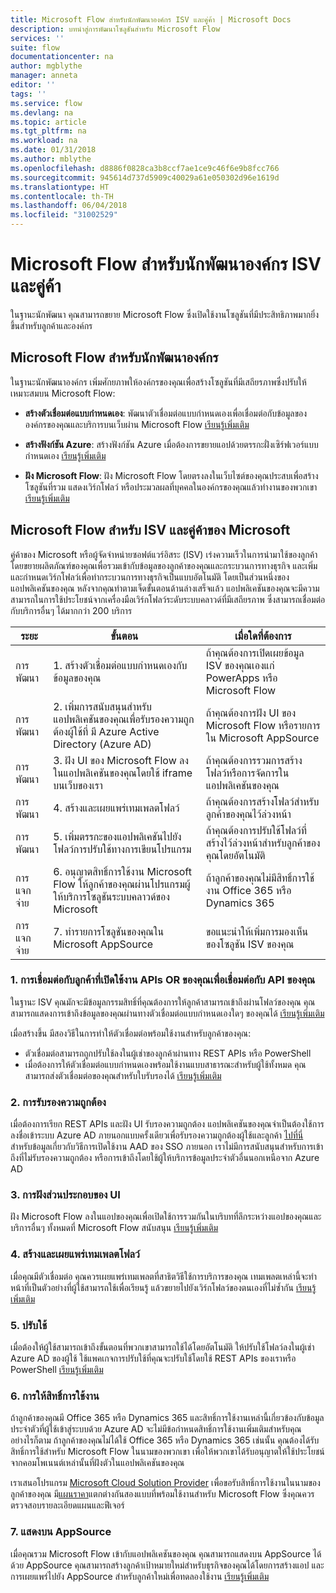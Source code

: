 ```yaml
---
title: Microsoft Flow สำหรับนักพัฒนาองค์กร ISV และคู่ค้า | Microsoft Docs
description: บทนำสู่การพัฒนาโซลูชันสำหรับ Microsoft Flow
services: ''
suite: flow
documentationcenter: na
author: mgblythe
manager: anneta
editor: ''
tags: ''
ms.service: flow
ms.devlang: na
ms.topic: article
ms.tgt_pltfrm: na
ms.workload: na
ms.date: 01/31/2018
ms.author: mblythe
ms.openlocfilehash: d8886f0828ca3b8ccf7ae1ce9c46f6e9b8fcc766
ms.sourcegitcommit: 945614d737d5909c40029a61e050302d96e1619d
ms.translationtype: HT
ms.contentlocale: th-TH
ms.lasthandoff: 06/04/2018
ms.locfileid: "31002529"
---
```

# <a name="microsoft-flow-for-enterprise-developers-isvs-and-partners"></a>Microsoft Flow สำหรับนักพัฒนาองค์กร ISV และคู่ค้า

ในฐานะนักพัฒนา คุณสามารถขยาย Microsoft Flow ซึ่งเปิดใช้งานโซลูชันที่มีประสิทธิภาพมากยิ่งขึ้นสำหรับลูกค้าและองค์กร

## <a name="microsoft-flow-for-enterprise-developers"></a>Microsoft Flow สำหรับนักพัฒนาองค์กร

ในฐานะนักพัฒนาองค์กร เพิ่มศักยภาพให้องค์กรของคุณเพื่อสร้างโซลูชันที่มีเสถียรภาพซึ่งปรับให้เหมาะสมบน Microsoft Flow:

- **สร้างตัวเชื่อมต่อแบบกำหนดเอง**: พัฒนาตัวเชื่อมต่อแบบกำหนดเองเพื่อเชื่อมต่อกับข้อมูลขององค์กรของคุณและบริการบนเว็บผ่าน Microsoft Flow [เรียนรู้เพิ่มเติม](https://docs.microsoft.com/connectors/custom-connectors/)

- **สร้างฟังก์ชัน Azure**: สร้างฟังก์ชัน Azure เมื่อต้องการขยายแอปด้วยตรรกะฝั่งเซิร์ฟเวอร์แบบกำหนดเอง [เรียนรู้เพิ่มเติม](https://docs.microsoft.com/azure/azure-functions/functions-flow-scenario)

- **ฝัง Microsoft Flow**: ฝัง Microsoft Flow โดยตรงลงในเว็บไซต์ของคุณประสบเพื่อสร้างโซลูชันที่รวม แสดงเวิร์กโฟลว์ หรือประมวลผลที่บุคคลในองค์กรของคุณแล้วทำงานของพวกเขา [เรียนรู้เพิ่มเติม](embed-flow-dev.md)

## <a name="microsoft-flow-for-isvs-and-microsoft-partners"></a>Microsoft Flow สำหรับ ISV และคู่ค้าของ Microsoft

คู่ค้าของ Microsoft หรือผู้จัดจำหน่ายซอฟต์แวร์อิสระ (ISV) เร่งความเร็วในการนำมาใช้ของลูกค้า โดยขยายผลิตภัณฑ์ของคุณเพื่อรวมเข้ากับข้อมูลของลูกค้าของคุณและกระบวนการทางธุรกิจ และเพิ่ม และกำหนดเวิร์กโฟลว์เพื่อทำกระบวนการทางธุรกิจเป็นแบบอัตโนมัติ โดยเป็นส่วนหนึ่งของแอปพลิเคชันของคุณ หลังจากคุณทำตามเจ็ดขั้นตอนด้านล่างเสร็จแล้ว แอปพลิเคชันของคุณจะมีความสามารถในการใช้ประโยชน์จากเครื่องมือเวิร์กโฟลว์ระดับระบบคลาวด์ที่มีเสถียรภาพ ซึ่งสามารถเชื่อมต่อกับบริการอื่นๆ ได้มากกว่า 200 บริการ

| ระยะ | ขั้นตอน | เมื่อใดที่ต้องการ |
| --- | --- | --- |
| การพัฒนา | 1. สร้างตัวเชื่อมต่อแบบกำหนดเองกับข้อมูลของคุณ | ถ้าคุณต้องการเปิดเผยข้อมูล ISV ของคุณเองแก่ PowerApps หรือ Microsoft Flow |
| การพัฒนา | 2. เพิ่มการสนับสนุนสำหรับแอปพลิเคชันของคุณเพื่อรับรองความถูกต้องผู้ใช้ที่ มี Azure Active Directory (Azure AD) | ถ้าคุณต้องการฝัง UI ของ Microsoft Flow หรือรายการใน Microsoft AppSource | 
| การพัฒนา | 3. ฝัง UI ของ Microsoft Flow ลงในแอปพลิเคชันของคุณโดยใช้ iframe บนเว็บของเรา | ถ้าคุณต้องการรวมการสร้างโฟลว์หรือการจัดการในแอปพลิเคชันของคุณ | 
| การพัฒนา | 4. สร้างและเผยแพร่เทมเพลตโฟลว์ | ถ้าคุณต้องการสร้างโฟลว์สำหรับลูกค้าของคุณไว้ล่วงหน้า | 
| การพัฒนา | 5. เพิ่มตรรกะของแอปพลิเคชันไปยังโฟลว์การปรับใช้ทางการเขียนโปรแกรม | ถ้าคุณต้องการปรับใช้โฟลว์ที่สร้างไว้ล่วงหน้าสำหรับลูกค้าของคุณโดยอัตโนมัติ | 
| การแจกจ่าย | 6. อนุญาตสิทธิ์การใช้งาน Microsoft Flow ให้ลูกค้าของคุณผ่านโปรแกรมผู้ให้บริการโซลูชันระบบคลาวด์ของ Microsoft | ถ้าลูกค้าของคุณไม่มีสิทธิ์การใช้งาน Office 365 หรือ Dynamics 365 |
| การแจกจ่าย | 7. ทำรายการโซลูชันของคุณใน Microsoft AppSource | ขอแนะนำให้เพิ่มการมองเห็นของโซลูชัน ISV ของคุณ |

### <a name="1-connecting-to-your-apis-or-enabling-customers-to-connect-to-your-apis"></a>1. การเชื่อมต่อกับลูกค้าที่เปิดใช้งาน APIs OR ของคุณเพื่อเชื่อมต่อกับ API ของคุณ

ในฐานะ ISV คุณมักจะมีข้อมูลกรรมสิทธิ์ที่คุณต้องการให้ลูกค้าสามารถเข้าถึงผ่านโฟลว์ของคุณ คุณสามารถแสดงการเข้าถึงข้อมูลของคุณผ่านทางตัวเชื่อมต่อแบบกำหนดเองใดๆ ของคุณได้ [เรียนรู้เพิ่มเติม](https://docs.microsoft.com/connectors/custom-connectors/)

เมื่อสร้างขึ้น มีสองวิธีในการทำให้ตัวเชื่อมต่อพร้อมใช้งานสำหรับลูกค้าของคุณ:
- ตัวเชื่อมต่อสามารถถูกปรับใช้ลงในผู้เช่าของลูกค้าผ่านทาง REST APIs หรือ PowerShell
- เมื่อต้องการให้ตัวเชื่อมต่อแบบกำหนดเองพร้อมใช้งานแบบสาธารณะสำหรับผู้ใช้ทั้งหมด คุณสามารถส่งตัวเชื่อมต่อของคุณสำหรับใบรับรองได้ [เรียนรู้เพิ่มเติม](https://docs.microsoft.com/connectors/custom-connectors/submit-certification)

### <a name="2-authentication"></a>2. การรับรองความถูกต้อง 

เมื่อต้องการเรียก REST APIs และฝัง UI รับรองความถูกต้อง แอปพลิเคชันของคุณจำเป็นต้องใช้การลงชื่อเข้าระบบ Azure AD ภายนอกแบบครั้งเดียวเพื่อรับรองความถูกต้องผู้ใช้และลูกค้า [ไปที่นี่](https://identity.microsoft.com/) สำหรับข้อมูลเกี่ยวกับวิธีการเปิดใช้งาน AAD ของ SSO ภายนอก เราไม่มีการสนับสนุนสำหรับการเข้าถึงที่ไม่รับรองความถูกต้อง หรือการเข้าถึงโดยใช้ผู้ให้บริการข้อมูลประจำตัวอื่นนอกเหนือจาก Azure AD 

### <a name="3-embedding-ui-components"></a>3. การฝังส่วนประกอบของ UI

ฝัง Microsoft Flow ลงในแอปของคุณเพื่อเปิดใช้การรวมกันในบริบทที่ลึกระหว่างแอปของคุณและบริการอื่นๆ ทั้งหมดที่ Microsoft Flow สนับสนุน [เรียนรู้เพิ่มเติม](embed-flow-dev.md)

### <a name="4-create-and-publish-flow-templates"></a>4. สร้างและเผยแพร่เทมเพลตโฟลว์

เมื่อคุณมีตัวเชื่อมต่อ คุณควรเผยแพร่เทมเพลตที่สาธิตวิธีใช้การบริการของคุณ เทมเพลตเหล่านี้จะทำหน้าที่เป็นตัวอย่างที่ผู้ใช้สามารถใช้เพื่อเรียนรู้ แล้วขยายไปยังเวิร์กโฟลว์ของตนเองที่ไม่ซ้ำกัน [เรียนรู้เพิ่มเติม](publish-a-template.md)

### <a name="5-deployment"></a>5. ปรับใช้

เมื่อต้องให้ผู้ใช้สามารถเข้าถึงขั้นตอนที่พวกเขาสามารถใช้ได้โดยอัตโนมัติ ให้ปรับใช้โฟลว์ลงในผู้เช่า Azure AD ของผู้ใช้ ใช้แพคเกจการปรับใช้ที่คุณจะปรับใช้โดยใช้ REST APIs ของเราหรือ PowerShell [เรียนรู้เพิ่มเติม](https://docs.microsoft.com/powerapps/export-import-packages)

### <a name="6-licensing"></a>6. การให้สิทธิ์การใช้งาน

ถ้าลูกค้าของคุณมี Office 365 หรือ Dynamics 365 และสิทธิ์การใช้งานเหล่านี้เกี่ยวข้องกับข้อมูลประจำตัวที่ผู้ใช้เข้าสู่ระบบด้วย Azure AD จะไม่มีข้อกำหนดสิทธิ์การใช้งานเพิ่มเติมสำหรับคุณ อย่างไรก็ตาม ถ้าลูกค้าของคุณไม่ได้ใช้ Office 365 หรือ Dynamics 365 เช่นนั้น คุณต้องได้รับสิทธิ์การใช้สำหรับ Microsoft Flow ในนามของพวกเขา เพื่อให้พวกเขาได้รับอนุญาตให้ใช้ประโยชน์จากคอมโพเนนต์เหล่านั้นที่ฝังตัวในแอปพลิเคชันของคุณ

เราเสนอโปรแกรม [Microsoft Cloud Solution Provider](https://partner.microsoft.com/cloud-solution-provider) เพื่อขอรับสิทธิ์การใช้งานในนามของลูกค้าของคุณ มี[แผนราคา](https://flow.microsoft.com/pricing/)แตกต่างกันสองแบบที่พร้อมใช้งานสำหรับ Microsoft Flow ซึ่งคุณควรตรวจสอบรายละเอียดแผนและฟีเจอร์

### <a name="7-list-on-appsource"></a>7. แสดงบน AppSource

เมื่อคุณรวม Microsoft Flow เข้ากับแอปพลิเคชันของคุณ คุณสามารถแสดงบน AppSource ได้ ด้วย AppSource คุณสามารถสร้างลูกค้าเป้าหมายใหม่สำหรับธุรกิจของคุณได้โดยการสร้างแอป และการเผยแพร่ไปยัง AppSource สำหรับลูกค้าใหม่เพื่อทดลองใช้งาน [เรียนรู้เพิ่มเติม](dev-appsource-test-drive.md)
